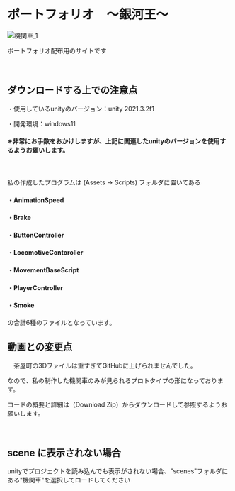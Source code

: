 # ポートフォリオ　～銀河王～

![機関車_1](https://user-images.githubusercontent.com/118167564/213495354-305662cb-a03d-4177-aab2-116667a3f3c1.jpg)

ポートフォリオ配布用のサイトです

　

## ダウンロードする上での注意点
・使用しているunityのバージョン：unity 2021.3.2f1
 
・開発環境：windows11

#### ※非常にお手数をおかけしますが、上記に関連したunityのバージョンを使用するようお願いします。

　

私の作成したプログラムは (Assets → Scripts) フォルダに置いてある

#### ・AnimationSpeed

#### ・Brake

#### ・ButtonController

#### ・LocomotiveContoroller

#### ・MovementBaseScript

#### ・PlayerController

#### ・Smoke

の合計6種のファイルとなっています。
　
　

## 動画との変更点

　茶屋町の3Dファイルは重すぎてGitHubに上げられませんでした。

なので、私の制作した機関車のみが見られるプロトタイプの形になっております。

コードの概要と詳細は（Download Zip）からダウンロードして参照するようお願いします。

　

## scene に表示されない場合

unityでプロジェクトを読み込んでも表示がされない場合、"scenes"フォルダにある"機関車"を選択してロードしてください
